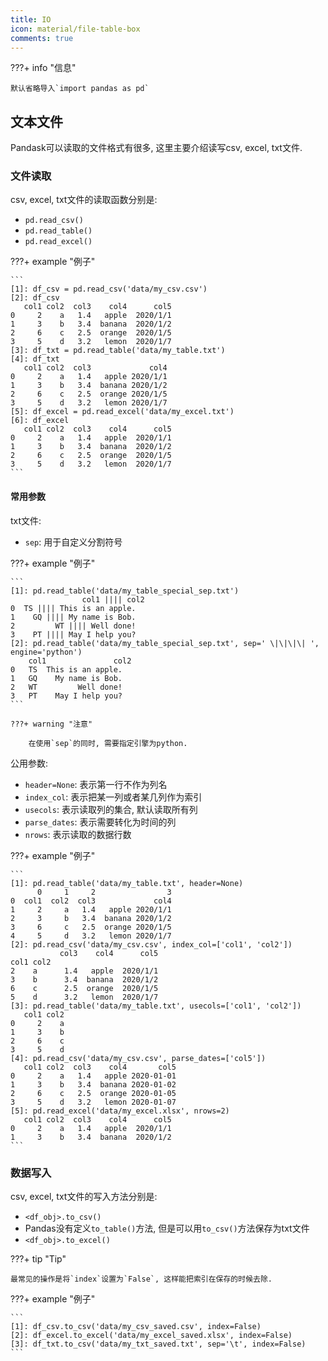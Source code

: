 ```yaml
---
title: IO
icon: material/file-table-box
comments: true
---
```


???+ info "信息"

    默认省略导入`import pandas as pd`

## 文本文件

Pandask可以读取的文件格式有很多, 这里主要介绍读写csv, excel, txt文件.

### 文件读取

csv, excel, txt文件的读取函数分别是:

- `pd.read_csv()`
- `pd.read_table()`
- `pd.read_excel()`

???+ example "例子"

    ```
    [1]: df_csv = pd.read_csv('data/my_csv.csv')
    [2]: df_csv
       col1 col2  col3    col4      col5
    0     2    a   1.4   apple  2020/1/1
    1     3    b   3.4  banana  2020/1/2
    2     6    c   2.5  orange  2020/1/5
    3     5    d   3.2   lemon  2020/1/7
    [3]: df_txt = pd.read_table('data/my_table.txt')
    [4]: df_txt
       col1 col2  col3             col4
    0     2    a   1.4   apple 2020/1/1
    1     3    b   3.4  banana 2020/1/2
    2     6    c   2.5  orange 2020/1/5
    3     5    d   3.2   lemon 2020/1/7
    [5]: df_excel = pd.read_excel('data/my_excel.txt')
    [6]: df_excel
       col1 col2  col3    col4      col5
    0     2    a   1.4   apple  2020/1/1
    1     3    b   3.4  banana  2020/1/2
    2     6    c   2.5  orange  2020/1/5
    3     5    d   3.2   lemon  2020/1/7
    ```

#### 常用参数

txt文件:

- `sep`: 用于自定义分割符号

???+ example "例子"

	```
	[1]: pd.read_table('data/my_table_special_sep.txt')
					col1 |||| col2
	0  TS |||| This is an apple.
	1    GQ |||| My name is Bob.
	2         WT |||| Well done!
	3    PT |||| May I help you?
	[2]: pd.read_table('data/my_table_special_sep.txt', sep=' \|\|\|\| ', engine='python')
		col1               col2
	0   TS  This is an apple.
	1   GQ    My name is Bob.
	2   WT         Well done!
	3   PT    May I help you?
	```

	???+ warning "注意"

		在使用`sep`的同时, 需要指定引擎为python.

公用参数:

- `header=None`: 表示第一行不作为列名
- `index_col`: 表示把某一列或者某几列作为索引
- `usecols`: 表示读取列的集合, 默认读取所有列
- `parse_dates`: 表示需要转化为时间的列
- `nrows`: 表示读取的数据行数

???+ example "例子"

    ```
    [1]: pd.read_table('data/my_table.txt', header=None)
          0     1     2                3
    0  col1  col2  col3             col4
    1     2     a   1.4   apple 2020/1/1
    2     3     b   3.4  banana 2020/1/2
    3     6     c   2.5  orange 2020/1/5
    4     5     d   3.2   lemon 2020/1/7
    [2]: pd.read_csv('data/my_csv.csv', index_col=['col1', 'col2'])
               col3    col4      col5
    col1 col2                        
    2    a      1.4   apple  2020/1/1
    3    b      3.4  banana  2020/1/2
    6    c      2.5  orange  2020/1/5
    5    d      3.2   lemon  2020/1/7
    [3]: pd.read_table('data/my_table.txt', usecols=['col1', 'col2'])
       col1 col2
    0     2    a
    1     3    b
    2     6    c
    3     5    d
    [4]: pd.read_csv('data/my_csv.csv', parse_dates=['col5'])
       col1 col2  col3    col4       col5
    0     2    a   1.4   apple 2020-01-01
    1     3    b   3.4  banana 2020-01-02
    2     6    c   2.5  orange 2020-01-05
    3     5    d   3.2   lemon 2020-01-07
    [5]: pd.read_excel('data/my_excel.xlsx', nrows=2)
       col1 col2  col3    col4      col5
    0     2    a   1.4   apple  2020/1/1
    1     3    b   3.4  banana  2020/1/2
    ```
    
### 数据写入

csv, excel, txt文件的写入方法分别是:

- `<df_obj>.to_csv()`
- Pandas没有定义`to_table()`方法, 但是可以用`to_csv()`方法保存为txt文件
- `<df_obj>.to_excel()`

???+ tip "Tip"

	最常见的操作是将`index`设置为`False`, 这样能把索引在保存的时候去除.

???+ example "例子"

	```
	[1]: df_csv.to_csv('data/my_csv_saved.csv', index=False)
	[2]: df_excel.to_excel('data/my_excel_saved.xlsx', index=False)
	[3]: df_txt.to_csv('data/my_txt_saved.txt', sep='\t', index=False)
	```

[^1]: 第二章 pandas基础—Joyful Pandas 1.0 documentation. (n.d.). Retrieved June 26, 2024, from https://inter.joyfulpandas.datawhale.club/Content/ch2.html